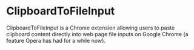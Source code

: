 # ClipboardToFileInput
ClipboardToFileInput is a Chrome extension allowing users to paste clipboard content directly into web page file inputs on Google Chrome (a feature Opera has had for a while now).
